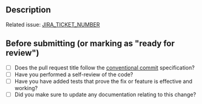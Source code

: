 ## Description

<!--
Include a summary of the change here.
-->

Related issue: [JIRA_TICKET_NUMBER](LINK_TO_JIRA_TICKET)

## Before submitting (or marking as "ready for review")

- [ ] Does the pull request title follow the [conventional commit](https://www.conventionalcommits.org/en/v1.0.0/) specification?
- [ ] Have you performed a self-review of the code?
- [ ] Have you have added tests that prove the fix or feature is effective and working?
- [ ] Did you make sure to update any documentation relating to this change?
